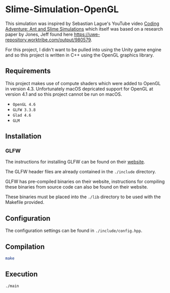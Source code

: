 # Slime-Simulation-OpenGL
 
This simulation was inspired by Sebastian Lague's YouTube video [Coding Adventure: Ant and Slime Simulations](https://www.youtube.com/watch?v=X-iSQQgOd1A) which itself was based on a research paper by Jones, Jeff found here https://uwe-repository.worktribe.com/output/980579.

For this project, I didn't want to be pulled into using the Unity game engine and so this project is written in C++ using the OpenGL graphics library.

## Requirements

This project makes use of compute shaders which were added to OpenGL in version 4.3. Unfortunately macOS depricated support for OpenGL at version 4.1 and so this project cannot be run on macOS.

- `OpenGL 4.6`
- `GLFW 3.3.8`
- `Glad 4.6`
- `GLM`

## Installation

### GLFW

The instructions for installing GLFW can be found on their [website](https://www.glfw.org).

The GLFW header files are already contained in the `./include` directory.

GLFW has pre-compiled binaries on their website, instructions for compiling these binaries from source code can also be found on their website. 

These binaries must be placed into the `./lib` directory to be used with the Makefile provided.

## Configuration

The configuration settings can be found in `./include/config.hpp`.



## Compilation

```bash
make
```

## Execution

```bash
./main
```







